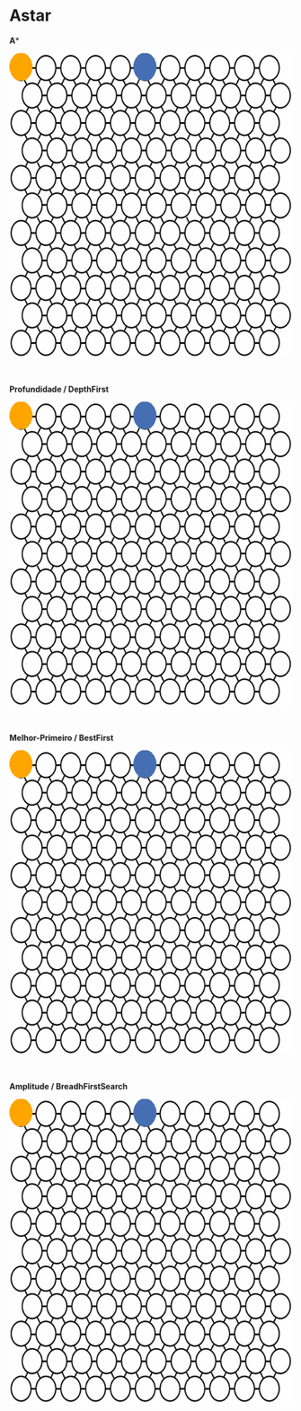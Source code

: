 # Astar

**A***
<p align="center">
  
  <img src="/Gifs/Gif_aStar.gif" width="628" height="542" />

</p><br>

**Profundidade / DepthFirst**
<p align="center">
  
  <img src="/Gifs/Gif_Profundidade.gif" width="628" height="542" />

</p><br>

**Melhor-Primeiro / BestFirst**
<p align="center">
  
  <img src="/Gifs/Gif_Melhor-Primeiro.gif" width="628" height="542" />

</p><br>

**Amplitude / BreadhFirstSearch**
<p align="center">
  
  <img src="/Gifs/Gif_Amplitude.gif" width="628" height="542" />

</p><br>
